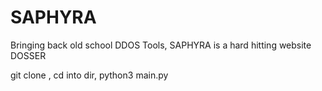 # SAPHYRA
Bringing back old school DDOS Tools, SAPHYRA is a hard hitting website DOSSER

git clone , cd into dir, python3 main.py 

